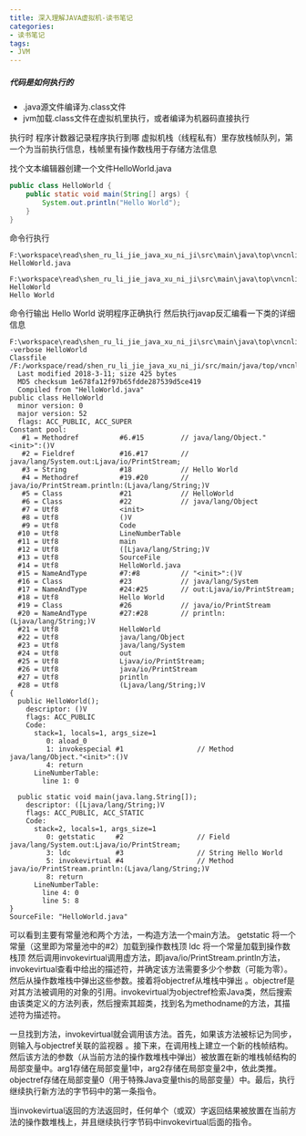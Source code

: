 ```yaml
---
title: 深入理解JAVA虚拟机-读书笔记
categories:
- 读书笔记
tags:
- JVM
---
```


##### 代码是如何执行的

* .java源文件编译为.class文件
* jvm加载.class文件在虚拟机里执行，或者编译为机器码直接执行

执行时 程序计数器记录程序执行到哪
虚拟机栈（线程私有）里存放栈帧队列，第一个为当前执行信息，栈帧里有操作数栈用于存储方法信息

找个文本编辑器创建一个文件HelloWorld.java
```java
public class HelloWorld {
    public static void main(String[] args) {
        System.out.println("Hello World");
    }
}
```
命令行执行
```
F:\workspace\read\shen_ru_li_jie_java_xu_ni_ji\src\main\java\top\vncnliu\read>javac HelloWorld.java

F:\workspace\read\shen_ru_li_jie_java_xu_ni_ji\src\main\java\top\vncnliu\read>java HelloWorld
Hello World
```
命令行输出 Hello World 说明程序正确执行
然后执行javap反汇编看一下类的详细信息
```
F:\workspace\read\shen_ru_li_jie_java_xu_ni_ji\src\main\java\top\vncnliu\read>javap -verbose HelloWorld
Classfile /F:/workspace/read/shen_ru_li_jie_java_xu_ni_ji/src/main/java/top/vncnliu/read/HelloWorld.class
  Last modified 2018-3-11; size 425 bytes
  MD5 checksum 1e678fa12f97b65fdde287539d5ce419
  Compiled from "HelloWorld.java"
public class HelloWorld
  minor version: 0
  major version: 52
  flags: ACC_PUBLIC, ACC_SUPER
Constant pool:
   #1 = Methodref          #6.#15         // java/lang/Object."<init>":()V
   #2 = Fieldref           #16.#17        // java/lang/System.out:Ljava/io/PrintStream;
   #3 = String             #18            // Hello World
   #4 = Methodref          #19.#20        // java/io/PrintStream.println:(Ljava/lang/String;)V
   #5 = Class              #21            // HelloWorld
   #6 = Class              #22            // java/lang/Object
   #7 = Utf8               <init>
   #8 = Utf8               ()V
   #9 = Utf8               Code
  #10 = Utf8               LineNumberTable
  #11 = Utf8               main
  #12 = Utf8               ([Ljava/lang/String;)V
  #13 = Utf8               SourceFile
  #14 = Utf8               HelloWorld.java
  #15 = NameAndType        #7:#8          // "<init>":()V
  #16 = Class              #23            // java/lang/System
  #17 = NameAndType        #24:#25        // out:Ljava/io/PrintStream;
  #18 = Utf8               Hello World
  #19 = Class              #26            // java/io/PrintStream
  #20 = NameAndType        #27:#28        // println:(Ljava/lang/String;)V
  #21 = Utf8               HelloWorld
  #22 = Utf8               java/lang/Object
  #23 = Utf8               java/lang/System
  #24 = Utf8               out
  #25 = Utf8               Ljava/io/PrintStream;
  #26 = Utf8               java/io/PrintStream
  #27 = Utf8               println
  #28 = Utf8               (Ljava/lang/String;)V
{
  public HelloWorld();
    descriptor: ()V
    flags: ACC_PUBLIC
    Code:
      stack=1, locals=1, args_size=1
         0: aload_0
         1: invokespecial #1                  // Method java/lang/Object."<init>":()V
         4: return
      LineNumberTable:
        line 1: 0

  public static void main(java.lang.String[]);
    descriptor: ([Ljava/lang/String;)V
    flags: ACC_PUBLIC, ACC_STATIC
    Code:
      stack=2, locals=1, args_size=1
         0: getstatic     #2                  // Field java/lang/System.out:Ljava/io/PrintStream;
         3: ldc           #3                  // String Hello World
         5: invokevirtual #4                  // Method java/io/PrintStream.println:(Ljava/lang/String;)V
         8: return
      LineNumberTable:
        line 4: 0
        line 5: 8
}
SourceFile: "HelloWorld.java"
```
可以看到主要有常量池和两个方法，一构造方法一个main方法。
getstatic 将一个常量（这里即为常量池中的#2）加载到操作数栈顶
ldc 将一个常量加载到操作数栈顶
然后调用invokevirtual调用虚方法，即java/io/PrintStream.println方法，
invokevirtual查看<method-spec>中给出的描述符，并确定该方法需要多少个参数（可能为零）。然后从操作数堆栈中弹出这些参数。接着将objectref从堆栈中弹出 。objectref是对其方法被调用的对象的引用。invokevirtual为objectref检索Java类，然后搜索由该类定义的方法列表，然后搜索其超类，找到名为methodname的方法，其描述符为描述符。

一旦找到方法，invokevirtual就会调用该方法。首先，如果该方法被标记为同步，则输入与objectref关联的监视器 。接下来，在调用栈上建立一个新的栈帧结构。然后该方法的参数（从当前方法的操作数堆栈中弹出）被放置在新的堆栈帧结构的局部变量中。arg1存储在局部变量1中，arg2存储在局部变量2中，依此类推。objectref存储在局部变量0（用于特殊Java变量this的局部变量）中。最后，执行继续执行新方法的字节码中的第一条指令。

当invokevirtual返回的方法返回时，任何单个（或双）字返回结果被放置在当前方法的操作数堆栈上，并且继续执行字节码中invokevirtual后面的指令。






